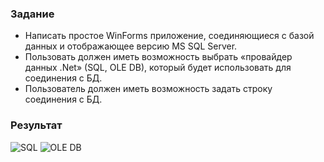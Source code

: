 ### Задание
- Написать простое WinForms приложение, соединяющиеся с базой данных и отображающее версию MS SQL Server.
- Пользовать должен иметь возможность выбрать «провайдер данных .Net» (SQL, OLE DB), который будет использовать для соединения
с БД.
- Пользователь должен иметь возможность задать строку соединения с БД.

### Результат
![SQL](https://github.com/Kanyenero/dotnet-cources-2022-1/blob/master/DotNet/01-data-access/practice-01/Resources/Screenshot%201.PNG?raw=true)
![OLE DB](https://github.com/Kanyenero/dotnet-cources-2022-1/blob/master/DotNet/01-data-access/practice-01/Resources/Screenshot%202.PNG?raw=true)
